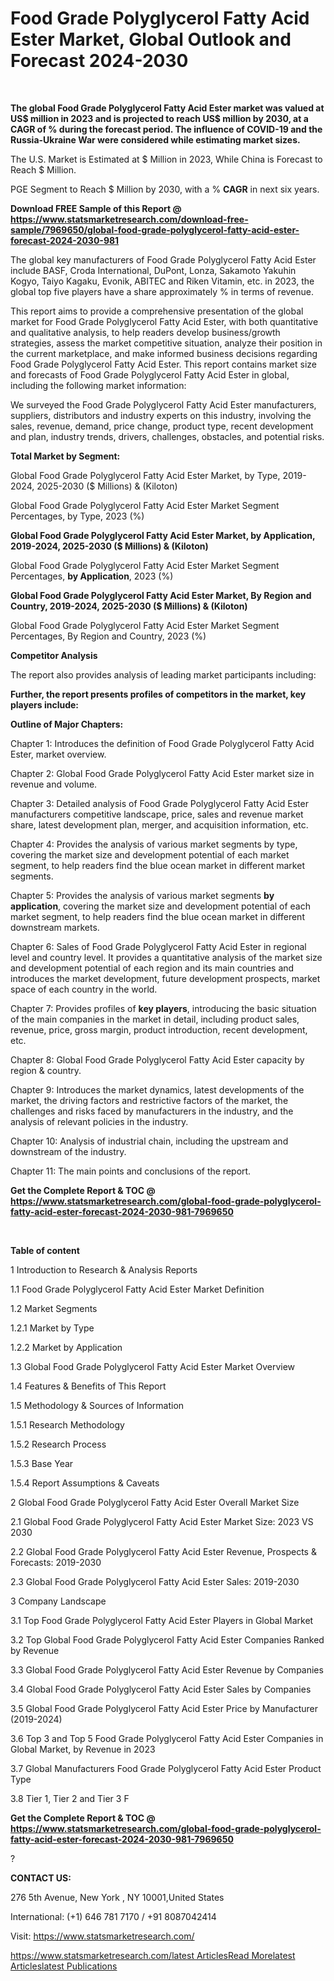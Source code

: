 <h1>Food Grade Polyglycerol Fatty Acid Ester Market, Global Outlook and Forecast 2024-2030</h1><br/><p><strong>The global Food Grade Polyglycerol Fatty Acid Ester market was valued at US$ million in 2023 and is projected to reach US$ million by 2030, at a <strong>CAGR</strong> of % during the forecast period. The influence of COVID-19 and the Russia-Ukraine War were considered while estimating market sizes.</strong></p>
 
 
 
 <p>The U.S. Market is Estimated at $ Million in 2023, While China is Forecast to Reach $ Million.</p>
 
 
 
 <p>PGE Segment to Reach $ Million by 2030, with a % <strong>CAGR</strong> in next six years.</p>
 
 
 
 <p><strong>Download FREE Sample of this Report @ <a href="https://www.statsmarketresearch.com/download-free-sample/7969650/global-food-grade-polyglycerol-fatty-acid-ester-forecast-2024-2030-981">https://www.statsmarketresearch.com/download-free-sample/7969650/global-food-grade-polyglycerol-fatty-acid-ester-forecast-2024-2030-981</a></strong></p>
 
 
 
 <p>The global key manufacturers of Food Grade Polyglycerol Fatty Acid Ester include BASF, Croda International, DuPont, Lonza, Sakamoto Yakuhin Kogyo, Taiyo Kagaku, Evonik, ABITEC and Riken Vitamin, etc. in 2023, the global top five players have a share approximately % in terms of revenue.</p>
 
 
 
 <p>This report aims to provide a comprehensive presentation of the global market for Food Grade Polyglycerol Fatty Acid Ester, with both quantitative and qualitative analysis, to help readers develop business/growth strategies, assess the market competitive situation, analyze their position in the current marketplace, and make informed business decisions regarding Food Grade Polyglycerol Fatty Acid Ester. This report contains market size and forecasts of Food Grade Polyglycerol Fatty Acid Ester in global, including the following market information:</p>
 
 
 
 <p>We surveyed the Food Grade Polyglycerol Fatty Acid Ester manufacturers, suppliers, distributors and industry experts on this industry, involving the sales, revenue, demand, price change, product type, recent development and plan, industry trends, drivers, challenges, obstacles, and potential risks.</p>
 
 
 
 <p><strong>Total Market by Segment:</strong></p>
 
 
 
 <p>Global Food Grade Polyglycerol Fatty Acid Ester Market, by Type, 2019-2024, 2025-2030 ($ Millions) & (Kiloton)</p>
 
 
 
 <p>Global Food Grade Polyglycerol Fatty Acid Ester Market Segment Percentages, by Type, 2023 (%)</p>
 
 
 
 <p><strong>Global Food Grade Polyglycerol Fatty Acid Ester Market, <strong>by Application</strong>, 2019-2024, 2025-2030 ($ Millions) & (Kiloton)</strong></p>
 
 
 
 <p>Global Food Grade Polyglycerol Fatty Acid Ester Market Segment Percentages, <strong>by Application</strong>, 2023 (%)</p>
 
 
 
 <p><strong>Global Food Grade Polyglycerol Fatty Acid Ester Market, By Region and Country, 2019-2024, 2025-2030 ($ Millions) & (Kiloton)</strong></p>
 
 
 
 <p>Global Food Grade Polyglycerol Fatty Acid Ester Market Segment Percentages, By Region and Country, 2023 (%)</p>
 
 
 
 <p><strong>Competitor Analysis</strong></p>
 
 
 
 <p>The report also provides analysis of leading market participants including:</p>
 
 
 
 <p><strong>Further, the report presents profiles of competitors in the market, <strong>key players</strong> include:</strong></p>
 
 
 
 <p><strong>Outline of Major Chapters:</strong></p>
 
 
 
 <p>Chapter 1: Introduces the definition of Food Grade Polyglycerol Fatty Acid Ester, market overview.</p>
 
 
 
 <p>Chapter 2: Global Food Grade Polyglycerol Fatty Acid Ester market size in revenue and volume.</p>
 
 
 
 <p>Chapter 3: Detailed analysis of Food Grade Polyglycerol Fatty Acid Ester manufacturers competitive landscape, price, sales and revenue market share, latest development plan, merger, and acquisition information, etc.</p>
 
 
 
 <p>Chapter 4: Provides the analysis of various market segments by type, covering the market size and development potential of each market segment, to help readers find the blue ocean market in different market segments.</p>
 
 
 
 <p>Chapter 5: Provides the analysis of various market segments <strong>by application</strong>, covering the market size and development potential of each market segment, to help readers find the blue ocean market in different downstream markets.</p>
 
 
 
 <p>Chapter 6: Sales of Food Grade Polyglycerol Fatty Acid Ester in regional level and country level. It provides a quantitative analysis of the market size and development potential of each region and its main countries and introduces the market development, future development prospects, market space of each country in the world.</p>
 
 
 
 <p>Chapter 7: Provides profiles of <strong>key players</strong>, introducing the basic situation of the main companies in the market in detail, including product sales, revenue, price, gross margin, product introduction, recent development, etc.</p>
 
 
 
 <p>Chapter 8: Global Food Grade Polyglycerol Fatty Acid Ester capacity by region & country.</p>
 
 
 
 <p>Chapter 9: Introduces the market dynamics, latest developments of the market, the driving factors and restrictive factors of the market, the challenges and risks faced by manufacturers in the industry, and the analysis of relevant policies in the industry.</p>
 
 
 
 <p>Chapter 10: Analysis of industrial chain, including the upstream and downstream of the industry.</p>
 
 
 
 <p>Chapter 11: The main points and conclusions of the report.</p>
 
 
 
 <div><b>Get the Complete Report & TOC @ <a href="https://www.statsmarketresearch.com/global-food-grade-polyglycerol-fatty-acid-ester-forecast-2024-2030-981-7969650">https://www.statsmarketresearch.com/global-food-grade-polyglycerol-fatty-acid-ester-forecast-2024-2030-981-7969650</a></b></div>
 
 
 
 <p><br />
 
 <b>Table of content</b></p>
 
 
 
 <p>1 Introduction to Research & Analysis Reports<br />
 
 1.1 Food Grade Polyglycerol Fatty Acid Ester Market Definition<br />
 
 1.2 Market Segments<br />
 
 1.2.1 Market by Type<br />
 
 1.2.2 Market by Application<br />
 
 1.3 Global Food Grade Polyglycerol Fatty Acid Ester Market Overview<br />
 
 1.4 Features & Benefits of This Report<br />
 
 1.5 Methodology & Sources of Information<br />
 
 1.5.1 Research Methodology<br />
 
 1.5.2 Research Process<br />
 
 1.5.3 Base Year<br />
 
 1.5.4 Report Assumptions & Caveats<br />
 
 2 Global Food Grade Polyglycerol Fatty Acid Ester Overall Market Size<br />
 
 2.1 Global Food Grade Polyglycerol Fatty Acid Ester Market Size: 2023 VS 2030<br />
 
 2.2 Global Food Grade Polyglycerol Fatty Acid Ester Revenue, Prospects & Forecasts: 2019-2030<br />
 
 2.3 Global Food Grade Polyglycerol Fatty Acid Ester Sales: 2019-2030<br />
 
 3 Company Landscape<br />
 
 3.1 Top Food Grade Polyglycerol Fatty Acid Ester Players in Global Market<br />
 
 3.2 Top Global Food Grade Polyglycerol Fatty Acid Ester Companies Ranked by Revenue<br />
 
 3.3 Global Food Grade Polyglycerol Fatty Acid Ester Revenue by Companies<br />
 
 3.4 Global Food Grade Polyglycerol Fatty Acid Ester Sales by Companies<br />
 
 3.5 Global Food Grade Polyglycerol Fatty Acid Ester Price by Manufacturer (2019-2024)<br />
 
 3.6 Top 3 and Top 5 Food Grade Polyglycerol Fatty Acid Ester Companies in Global Market, by Revenue in 2023<br />
 
 3.7 Global Manufacturers Food Grade Polyglycerol Fatty Acid Ester Product Type<br />
 
 3.8 Tier 1, Tier 2 and Tier 3 F</p>
 
 
 
 <div><b>Get the Complete Report & TOC @ <a href="https://www.statsmarketresearch.com/global-food-grade-polyglycerol-fatty-acid-ester-forecast-2024-2030-981-7969650">https://www.statsmarketresearch.com/global-food-grade-polyglycerol-fatty-acid-ester-forecast-2024-2030-981-7969650</a></b></div>
 
 
 
 <p>? </p>
 
 
 
 <p><b>CONTACT US:</b><br />
 
 276 5th Avenue, New York , NY 10001,United States<br />
 
 International: (+1) 646 781 7170 / +91 8087042414<br />
 
 Visit: <a href="https://www.statsmarketresearch.com/">https://www.statsmarketresearch.com/</a><br />
 
 <a href="https://gyeongbokgung.com">https://www.statsmarketresearch.com/</a><a href="https://hallyeomaritime.com">latest Articles</a><a href="https://jingwansa.com">Read More</a><a href="https://nguoiviet.jp/">latest Articles</a><a href="https://www.intelmarketresearch.com/">latest Publications</a></p>